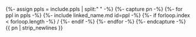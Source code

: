 {%- assign ppls = include.ppls | split:" " -%}
{%- capture pn -%}
{%- for ppl in ppls -%}
{%- include linked_name.md id=ppl -%}
{%- if forloop.index < forloop.length -%} / {%- endif -%}
{%- endfor -%}
{%- endcapture -%}
{{ pn | strip_newlines }}


